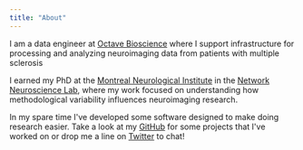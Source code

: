 ```yaml
---
title: "About"
---
```


I am a data engineer at [Octave Bioscience](https://www.octavebio.com/) where I support infrastructure for processing and analyzing neuroimaging data from patients with multiple sclerosis

I earned my PhD at the [Montreal Neurological Institute](https://www.mcgill.ca/bic/home) in the [Network Neuroscience Lab](https://netneurolab.github.io), where my work focused on understanding how methodological variability influences neuroimaging research.

In my spare time I've developed some software designed to make doing research easier.
Take a look at my [GitHub](https://github.com/rmarkello) for some projects that I've worked on or drop me a line on [Twitter](https://twitter.com/rossdavism/) to chat!
